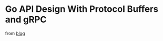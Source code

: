 # Go API Design With Protocol Buffers and gRPC

from [blog](https://betterprogramming.pub/go-api-design-with-protocol-buffers-and-grpc-991838e4852b)
